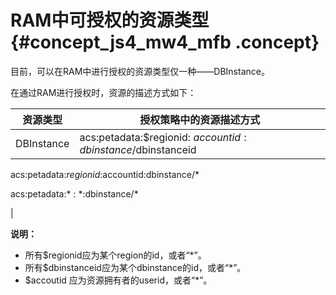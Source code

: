 # RAM中可授权的资源类型 {#concept_js4_mw4_mfb .concept}

目前，可以在RAM中进行授权的资源类型仅一种——DBInstance。

在通过RAM进行授权时，资源的描述方式如下：

|资源类型|授权策略中的资源描述方式|
|----|------------|
|DBInstance| acs:petadata:$regionid: $accountid:dbinstance/$dbinstanceid

 acs:petadata:$regionid:$accountid:dbinstance/\*

 acs:petadata:\* : \*:dbinstance/\*

 |

**说明：** 

-   所有$regionid应为某个region的id，或者“\*”。
-   所有$dbinstanceid应为某个dbinstance的id，或者“\*”。
-   $accoutid 应为资源拥有者的userid，或者“\*”。

